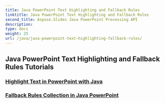```yaml
---
title: Java PowerPoint Text Highlighting and Fallback Rules
linktitle: Java PowerPoint Text Highlighting and Fallback Rules
second_title: Aspose.Slides Java PowerPoint Processing API
description: 
type: docs
weight: 25
url: /java/java-powerpoint-text-highlighting-fallback-rules/
---
```


## Java PowerPoint Text Highlighting and Fallback Rules Tutorials
### [Highlight Text in PowerPoint with Java](./highlight-text-powerpoint-java/)
### [Fallback Rules Collection in Java PowerPoint](./fallback-rules-collection-java-powerpoint/)